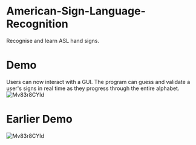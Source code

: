 # American-Sign-Language-Recognition
Recognise and learn ASL hand signs.

# Demo
Users can now interact with a GUI. The program can guess and validate a user's signs in real time as they progress through the entire alphabet.
![Mv83r8CYId](https://github.com/Nam-H-Pham/American-Sign-Language-Recognition/blob/main/ASLDemo2.gif)

# Earlier Demo
![Mv83r8CYId](https://github.com/Nam-H-Pham/American-Sign-Language-Recognition/blob/main/ASLDemo%20(2).gif)
